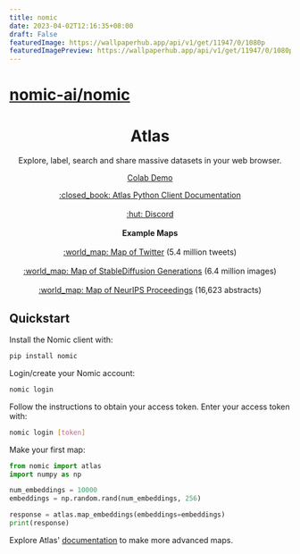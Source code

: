 ```yaml
---
title: nomic
date: 2023-04-02T12:16:35+08:00
draft: False
featuredImage: https://wallpaperhub.app/api/v1/get/11947/0/1080p
featuredImagePreview: https://wallpaperhub.app/api/v1/get/11947/0/1080p
---
```


# [nomic-ai/nomic](https://github.com/nomic-ai/nomic)

<h1 align="center">Atlas</h1>
<p align="center">Explore, label, search and share massive datasets in your web browser.</p>

<div align="center">
  <a href="https://colab.research.google.com/drive/1bquOLIaGlu7O_CFc0Wz74HITzWs4UEa4?usp=sharing">Colab Demo</a>
</div>

<p align="center">
  <a href="https://docs.nomic.ai">:closed_book:	 Atlas Python Client Documentation</a> 
  <br> <br>
      <a href="https://discord.gg/myY5YDR8z8">:hut: Discord</a> 
  <br> <br>
  <b>Example Maps</b>
  <br> <br>
  <a href="https://atlas.nomic.ai/map/twitter">:world_map: Map of Twitter</a> (5.4 million tweets)
  <br> <br>
  <a href="https://atlas.nomic.ai/map/stablediffusion">:world_map: Map of StableDiffusion Generations</a> (6.4 million images)
  <br> <br>
  <a href="https://atlas.nomic.ai/map/neurips">:world_map: Map of NeurIPS Proceedings</a> (16,623 abstracts)

</p>

## Quickstart

Install the Nomic client with:
```bash
pip install nomic
```

Login/create your Nomic account:
```bash
nomic login
```

Follow the instructions to obtain your access token. Enter your access token with:
```bash
nomic login [token]
```

Make your first map:
```python
from nomic import atlas
import numpy as np

num_embeddings = 10000
embeddings = np.random.rand(num_embeddings, 256)

response = atlas.map_embeddings(embeddings=embeddings)
print(response)
```

Explore Atlas' [documentation](https://docs.nomic.ai) to make more advanced maps.
